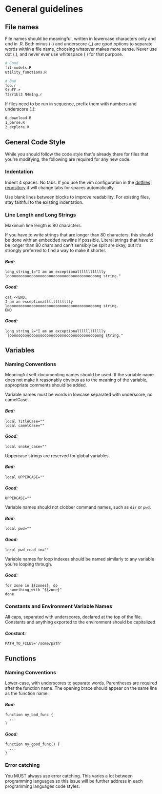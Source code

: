 # General guidelines

## File names

File names should be meaningful, written in lowercase characters only and end in .R. Both minus (-) and underscore (_) are good options to separate words within a file name, choosing whatever makes more sense. Never use dot (.), and never ever use whitespace ( ) for that purpose.

```Bash
# Good
fit-models.R
utility_functions.R

# Bad
foo.r
StuFF.r
T3rr1bl3 N4m1ng.r
```

If files need to be run in sequence, prefix them with numbers and underscore (_):

```Bash
0_download.R
1_parse.R
2_explore.R
```

## General Code Style

While you should follow the code style that's already there for files that you're modifying, the following are required for any new code.

### Indentation

Indent 4 spaces. No tabs. If you use the vim configuration in the [dotfiles repository](https://github.com/BU-ISCIII/dotfiles) it will change tabs for spaces automatically.

Use blank lines between blocks to improve readability. For existing files, stay faithful to the existing indentation.

### Line Length and Long Strings

Maximum line length is 80 characters.

If you have to write strings that are longer than 80 characters, this should be done with an embedded newline if possible. Literal strings that have to be longer than 80 chars and can't sensibly be split are okay, but it's strongly preferred to find a way to make it shorter.

#### _Bad:_

```shell
long_string_1="I am an exceptionalllllllllllly looooooooooooooooooooooooooooooooooooooooong string."
```

#### _Good:_

```shell
cat <<END;
I am an exceptionalllllllllllly 
looooooooooooooooooooooooooooooooooooooooong string.
END
```

#### _Good:_

```shell
long_string_2="I am an exceptionalllllllllllly 
 looooooooooooooooooooooooooooooooooooooooong string."
```

## Variables

### Naming Conventions

Meaningful self-documenting names should be used. If the variable name does not make it reasonably obvious as to the meaning of the variable, appropriate comments should be added.

Variable names must be words in lowcase separated with underscore, no camelCase.

#### _Bad:_

```shell
local TitleCase=""
local camelCase=""
```

#### _Good:_

```shell
local snake_case=""
```

Uppercase strings are reserved for global variables.

#### _Bad:_

```shell
local UPPERCASE=""
```

#### _Good:_

```shell
UPPERCASE=""
```

Variable names should not clobber command names, such as `dir` or `pwd`.

#### _Bad:_

```shell
local pwd=""
```

#### _Good:_

```shell
local pwd_read_in=""
```

Variable names for loop indexes should be named similarly to any variable you're looping through.

#### _Good:_

```shell
for zone in ${zones}; do
  something_with "${zone}"
done
```

### Constants and Environment Variable Names

All caps, separated with underscores, declared at the top of the file. Constants and anything exported to the environment should be capitalized.

#### _Constant:_

```shell
PATH_TO_FILES='/some/path'
```

## Functions

### Naming Conventions

Lower-case, with underscores to separate words. Parentheses are required after the function name. The opening brace should appear on the same line as the function name.

#### _Bad:_

```shell
function my_bad_func {
  ...
}
```

#### _Good:_

```shell
function my_good_func() {
  ...
}

```

### Error catching

You MUST always use error catching. This varies a lot between programming languages so this issue will be further address in each programming languages code styles.
